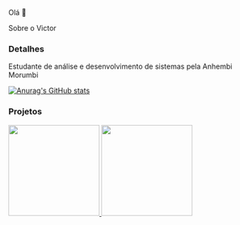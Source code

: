 Olá 👋

Sobre o Victor

### Detalhes

Estudante de análise e desenvolvimento de sistemas pela Anhembi Morumbi

[![Anurag's GitHub stats](https://github-readme-stats.vercel.app/api?username=Victor-Augusto)](https://github.com/anuraghazra/github-readme-stats)

### Projetos

<div>
<a href="https://github.com/Victor-Augusto">
<img loading="lazy" height="180em" src="https://github-readme-stats.vercel.app/api/top-langs/?username=Victor-Augusto&layout=compact&langs_count=7&theme=dracula"/>
<img loading="lazy" height="180em" src="https://github-readme-stats.vercel.app/api?username=Victor-Augusto&show_icons=true&theme=dracula&include_all_commits=true&count_private=true"/>
</div>
